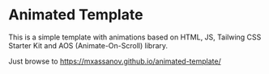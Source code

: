 # Animated Template
This is a simple template with animations based on HTML, JS, Tailwing CSS Starter Kit and AOS (Animate-On-Scroll) library.

Just browse to https://mxassanov.github.io/animated-template/
